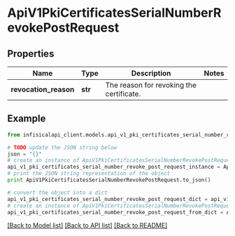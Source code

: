 # ApiV1PkiCertificatesSerialNumberRevokePostRequest


## Properties
Name | Type | Description | Notes
------------ | ------------- | ------------- | -------------
**revocation_reason** | **str** | The reason for revoking the certificate. | 

## Example

```python
from infisicalapi_client.models.api_v1_pki_certificates_serial_number_revoke_post_request import ApiV1PkiCertificatesSerialNumberRevokePostRequest

# TODO update the JSON string below
json = "{}"
# create an instance of ApiV1PkiCertificatesSerialNumberRevokePostRequest from a JSON string
api_v1_pki_certificates_serial_number_revoke_post_request_instance = ApiV1PkiCertificatesSerialNumberRevokePostRequest.from_json(json)
# print the JSON string representation of the object
print ApiV1PkiCertificatesSerialNumberRevokePostRequest.to_json()

# convert the object into a dict
api_v1_pki_certificates_serial_number_revoke_post_request_dict = api_v1_pki_certificates_serial_number_revoke_post_request_instance.to_dict()
# create an instance of ApiV1PkiCertificatesSerialNumberRevokePostRequest from a dict
api_v1_pki_certificates_serial_number_revoke_post_request_from_dict = ApiV1PkiCertificatesSerialNumberRevokePostRequest.from_dict(api_v1_pki_certificates_serial_number_revoke_post_request_dict)
```
[[Back to Model list]](../README.md#documentation-for-models) [[Back to API list]](../README.md#documentation-for-api-endpoints) [[Back to README]](../README.md)


